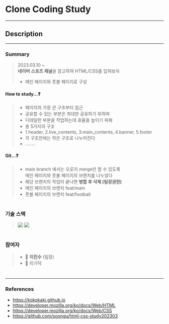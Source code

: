 # Clone Coding Study

---
##  Description

---

### Summary

> 2023.03.10 ~ <br>
><strong>네이버 스포츠 채널</strong>을 참고하여 HTML/CSS를 입혀보자
>- 메인 페이지와 풋볼 페이지로 구성

#### How to study...❓
>- 페이지의 가장 큰 구조부터 접근
   >  - 공유할 수 있는 부분은 최대한 공유하기 위하여
>  - 디테일한 부분을 작업하는데 효율을 높이기 위해
>- 총 5가지의 구조
   >  - 1.header, 2.live_contents, 3.main_contents, 4.banner, 5.footer
>  - 각 구조안에는 작은 구조로 나누어진다
>- ........

#### Git...❓
>- main branch 에서는 오로지 merge만 할 수 있도록 <br>
   >메인 페이지와 풋볼 페이지의 브랜치를 나누었다
   >  - 해당 브랜치의 작업이 끝나면 <strong>병합 후 삭제 (팀장권한)</strong>
>  - 메인 페이지의 브랜치 feat/main
>  - 풋볼 페이지의 브랜치 feat/football

#

### 기술 스택

> <img src="https://img.shields.io/badge/HTML5-E34F26?style=flat&logo=HTML5&logoColor=white" />
> <img src="https://img.shields.io/badge/CSS3-1572B6?style=flat&logo=CSS3&logoColor=white" />

#

### 참여자


>- 🙂 <strong>이진수</strong> (팀장)
>- 🙂 이기덕

# 

---
### References
- https://kokokaki.github.io
- https://developer.mozilla.org/ko/docs/Web/HTML
- https://developer.mozilla.org/ko/docs/Web/CSS
- https://github.com/soongu/html-css-study202303